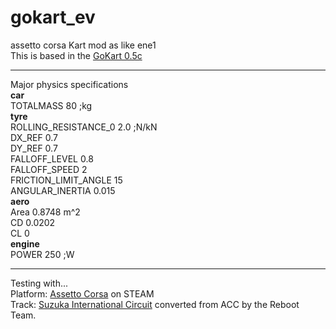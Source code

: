 # gokart_ev
 assetto corsa Kart mod as like ene1   
 This is based in the [GoKart 0.5c](https://www.racedepartment.com/downloads/gokart.16419/)  
 ***
 Major physics specifications  
 **car**  
 TOTALMASS 80 ;kg  
 **tyre**  
 ROLLING_RESISTANCE_0 2.0 ;N/kN  
 DX_REF 0.7  
 DY_REF 0.7  
 FALLOFF_LEVEL 0.8  
 FALLOFF_SPEED 2  
 FRICTION_LIMIT_ANGLE 15  
 ANGULAR_INERTIA 0.015  
 **aero**  
 Area 0.8748 m^2  
 CD 0.0202  
 CL 0  
 **engine**  
 POWER 250 ;W  
 ***
 Testing with...  
 Platform: [Assetto Corsa](https://store.steampowered.com/app/244210/Assetto_Corsa/) on STEAM  
 Track: [Suzuka International Circuit](https://acmods.net/tracks/suzuka/) converted from ACC by the Reboot Team.
